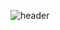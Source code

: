 ![header](https://capsule-render.vercel.app/api?type=wave&color=98B485&height=300&section=footer&text=LeeMinHyeong&fontSize=90)

